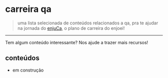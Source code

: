 # carreira qa

> uma lista selecionada de conteúdos relacionados a qa, pra te ajudar na jornada do [enjuCa](https://enjuca.enjoei.com.br), o plano de carreira do enjoei!

---
Tem algum conteúdo interessante? Nos ajude a trazer mais recursos!

## conteúdos
- em construção